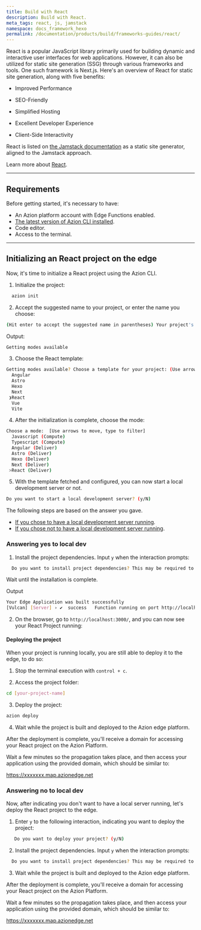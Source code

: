 ```yaml
---
title: Build with React
description: Build with React.
meta_tags: react, js, jamstack
namespace: docs_framework_hexo
permalink: /documentation/products/build/frameworks-guides/react/
---
```


React is a popular JavaScript library primarily used for building dynamic and interactive user interfaces for web applications. However, it can also be utilized for static site generation (SSG) through various frameworks and tools. One such framework is Next.js. Here's an overview of React for static site generation, along with five benefits:

- Improved Performance

- SEO-Friendly

- Simplified Hosting

- Excellent Developer Experience

- Client-Side Interactivity

React is listed on [the Jamstack documentation](https://jamstack.org/generators/react-static/) as a static site generator, aligned to the Jamstack approach.

Learn more about [React](https://react.dev/).

---

## Requirements

Before getting started, it's necessary to have:

- An Azion platform account with Edge Functions enabled.
- [The latest version of Azion CLI installed](/en/documentation/products/cli/overview/).
- Code editor.
- Access to the terminal.

---

## Initializing an React project on the edge

Now, it's time to initialize a React project using the Azion CLI.

1. Initialize the project:

```sh 
  azion init
```

2. Accept the suggested name to your project, or enter the name you choose:

```sh 
(Hit enter to accept the suggested name in parentheses) Your project's name:  (dynamic_caligari)
```

Output: 

```sh
Getting modes available
```

3. Choose the React template: 

```sh 
Getting modes available? Choose a template for your project: (Use arrow keys)
  Angular 
  Astro 
  Hexo 
  Next 
 ❯React 
  Vue 
  Vite 
```

4. After the initialization is complete, choose the mode:

```sh 
Choose a mode:  [Use arrows to move, type to filter]
  Javascript (Compute)
  Typescript (Compute)
  Angular (Deliver)
  Astro (Deliver)
  Hexo (Deliver)
  Next (Deliver)
 >React (Deliver)
```

5. With the template fetched and configured, you can now start a local development server or not.

```sh 
Do you want to start a local development server? (y/N) 
```

The following steps are based on the answer you gave. 

- [If you chose to have a local development server running]().
- [If you chose not to have a local development server running]().

### Answering yes to local dev

1. Install the project dependencies. Input `y` when the interaction prompts:

```sh 
  Do you want to install project dependencies? This may be required to start local development server (y/N)
```

Wait until the installation is complete.

Output

```sh
Your Edge Application was built successfully
[Vulcan] [Server] › ✔  success   Function running on port http://localhost:3000/
```

2. On the browser, go to `http://localhost:3000/`, and you can now see your React Project running: 

#### Deploying the project

When your project is running locally, you are still able to deploy it to the edge, to do so: 

1. Stop the terminal execution with `control + c`.

2. Access the project folder:

```sh
cd [your-project-name] 
```

3. Deploy the project:

```sh
azion deploy
```

4. Wait while the project is built and deployed to the Azion edge platform.


After the deployment is complete, you'll receive a domain for accessing your React project on the Azion Platform.

Wait a few minutes so the propagation takes place, and then access your application using the provided domain, which should be similar to:

https://xxxxxxx.map.azionedge.net


### Answering no to local dev

Now, after indicating you don't want to have a local server running, let's deploy the React project to the edge. 

1. Enter `y` to the following interaction, indicating you want to deploy the project:

```sh
   Do you want to deploy your project? (y/N) 
```

2. Install the project dependencies. Input `y` when the interaction prompts:

```sh 
  Do you want to install project dependencies? This may be required to deploy your project (y/N)
```

3. Wait while the project is built and deployed to the Azion edge platform.


After the deployment is complete, you'll receive a domain for accessing your React project on the Azion Platform.

Wait a few minutes so the propagation takes place, and then access your application using the provided domain, which should be similar to:

https://xxxxxxx.map.azionedge.net